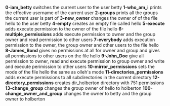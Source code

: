 **0-iam_betty** switches the current user to the user betty
**1-who_am_i** prints the effective username of the current user
**2-groups** prints all the groups the current user is part of
**3-new_owner** changes the owner of of the file hello to the user betty
**4-empty** creates an empty file called hello
**5-execute** adds execute permission to the owner of the file hello
**6-multiple_permissions** adds execute permission to owner and the group owner and read permission to other users
**7-everybody** adds execution permission to the owner, the group owner and other users to the file hello
**8-James_Bond** gives no permissions at all for owner and group and gives all permissions to other users on the file hello
**9-John_Doe** give all permission to owner, read and execute permission to group owner and write and execute perimission to other users
**10-mirror_permissions** sets the mode of the file hello the same as olleh's mode
**11-directories_permissions** adds execute permissions to all subdirectories in the current directory
**12-directory_permissions** creates dir_holberton directory with 751 permissions
**13-change_group** changes the group owner of hello to holberton
**100-change_owner_and_group** changes the owner to betty and the group owner to holberton